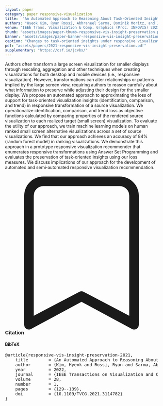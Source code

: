 ```yaml
---
layout: paper
category: paper responsive-visualization
title:  "An Automated Approach to Reasoning About Task-Oriented Insights in Responsive Visualization"
authors: "Hyeok Kim, Ryan Rossi, Abhraneel Sarma, Dominik Moritz, and Jessica Hullman"
venue: "IEEE Trans. Visualization & Comp. Graphics (Proc. INFOVIS) 2021"
thumb: "assets/images/paper-thumb-responsive-vis-insight-preservation.png"
banner: "assets/images/paper-banner-responsive-vis-insight-preservation.png"
caption: "Changes to task-oriented insights under responsive visualization design transformation in terms of identification, comparison, and trend tasks"
pdf: "assets/papers/2021-responsive-vis-insight-preservation.pdf"
supplementary: "https://osf.io/jcvbx/"
---
```


<!-- abstract -->
Authors often transform a large screen visualization for smaller displays through rescaling, aggregation and other techniques when creating visualizations for both desktop and mobile devices (i.e., responsive visualization). However, transformations can alter relationships or patterns implied by the large screen view, requiring authors to reason carefully about what information to preserve while adjusting their design for the smaller display. We propose an automated approach to approximating the loss of support for task-oriented visualization insights (identification, comparison, and trend) in responsive transformation of a source visualization. We operationalize identification, comparison, and trend loss as objective functions calculated by comparing properties of the rendered source visualization to each realized target (small screen) visualization. To evaluate the utility of our approach, we train machine learning models on human ranked small screen alternative visualizations across a set of source visualizations. We find that our approach achieves an accuracy of 84% (random forest model) in ranking visualizations. We demonstrate this approach in a prototype responsive visualization recommender that enumerates responsive transformations using Answer Set Programming and evaluates the preservation of task-oriented insights using our loss measures. We discuss implications of our approach for the development of automated and semi-automated responsive visualization recommendation.


<h3><svg xmlns="http://www.w3.org/2000/svg" fill="currentColor" class="bi bi-bookmark" viewBox="0 0 16 16">
  <path d="M2 2a2 2 0 0 1 2-2h8a2 2 0 0 1 2 2v13.5a.5.5 0 0 1-.777.416L8 13.101l-5.223 2.815A.5.5 0 0 1 2 15.5V2zm2-1a1 1 0 0 0-1 1v12.566l4.723-2.482a.5.5 0 0 1 .554 0L13 14.566V2a1 1 0 0 0-1-1H4z"/>
</svg> Citation</h3>
<div class="bibtex">
<!-- bibtex -->
<h4>BibTeX</h4>
<pre>
@article{responsive-vis-insight-preservation-2021,
	title        = {An Automated Approach to Reasoning About Task-Oriented Insights in Responsive Visualization},
	author       = {Kim, Hyeok and Rossi, Ryan and Sarma, Abhraneel and Moritz, Dominik and Hullman, Jessica},
	year         = 2022,
	journal      = {IEEE Transactions on Visualization and Computer Graphics},
	volume       = 28,
	number       = 1,
	pages        = {129--139},
	doi          = {10.1109/TVCG.2021.3114782}
}
</pre>
</div>